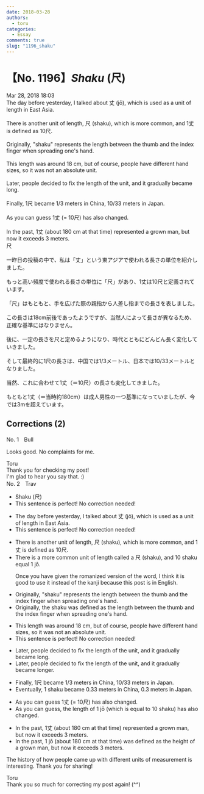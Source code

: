 ```yaml
---
date: 2018-03-28
authors:
  - toru
categories:
  - Essay
comments: true
slug: "1196_shaku"
---
```


# 【No. 1196】<strong><em>Shaku</em></strong> (尺)
<div class="date">Mar 28, 2018 18:03</div>
<div id="post"><div id="body_show_ori">
The day before yesterday, I talked about 丈 (jō), which is used as a unit of length in East Asia.<br/><br/>There is another unit of length, 尺 (shaku), which is more common, and 1丈 is defined as 10尺.<br/><br/>Originally, "shaku" represents the length between the thumb and the index finger when spreading one's hand.<br/><br/>This length was around 18 cm, but of course, people have different hand sizes, so it was not an absolute unit.<br/><br/>Later, people decided to fix the length of the unit, and it gradually became long.<br/><br/>Finally, 1尺 became 1/3 meters in China, 10/33 meters in Japan.<br/><br/>As you can guess 1丈 (= 10尺) has also changed.<br/><br/>In the past, 1丈 (about 180 cm at that time) represented a grown man, but now it exceeds 3 meters.
</div></div>

<!-- more -->

<div id="post_ja"><div id="body_show_mo">
尺<br/><br/>一昨日の投稿の中で、私は「丈」という東アジアで使われる長さの単位を紹介しました。<br/><br/>もっと高い頻度で使われる長さの単位に「尺」があり、1丈は10尺と定義されています。<br/><br/>「尺」はもともと、手を広げた際の親指から人差し指までの長さを表しました。<br/><br/>この長さは18cm前後であったようですが、当然人によって長さが異なるため、正確な基準にはなりません。<br/><br/>後に、一定の長さを尺と定めるようになり、時代とともにどんどん長く変化していきました。<br/><br/>そして最終的に1尺の長さは、中国では1/3メートル、日本では10/33メートルとなりました。<br/><br/>当然、これに合わせて1丈（＝10尺）の長さも変化してきました。<br/><br/>もともと1丈（＝当時約180cm）は成人男性の一つ基準になっていましたが、今では3mを超えています。
</div></div>

## Corrections (2)
<div id="block"><div class="first_name"> No. 1　<span class="just_name">Bull</span></div><div id="block2">
<p class="comment_small">
 Looks good. No complaints for me.
</p>

</div><div class="name"><span class="just_name">Toru</span><br>
Thank you for checking my post!<br/>I'm glad to hear you say that. :)
</div>
</div>
<div id="block"><div class="first_name"> No. 2　<span class="just_name">Trav</span></div><div id="block2">
<ul class="correction_field">
<li class="incorrect">Shaku (尺)</li>
<li class="corrected perfect">This sentence is perfect! No correction needed!</li>
</ul>
<ul class="correction_field">
<li class="incorrect">The day before yesterday, I talked about 丈 (jō), which is used as a unit of length in East Asia.</li>
<li class="corrected perfect">This sentence is perfect! No correction needed!</li>
</ul>
<ul class="correction_field">
<li class="incorrect">There is another unit of length, 尺 (shaku), which is more common, and 1丈 is defined as 10尺.</li>
<li class="corrected correct">
There is a <span class="f_blue">more common</span> unit of length <span class="f_blue">called a</span> 尺 (shaku), <span class="f_blue">and 10 shaku equal</span> 1 <span class="f_blue">jō</span><span class="f_blue">.</span>
<p class="correction_comment">Once you have given the romanized version of the word, I think it is good to use it instead of the kanji because this post is in English.</p>
</li>
</ul>
<ul class="correction_field">
<li class="incorrect">Originally, "shaku" represents the length between the thumb and the index finger when spreading one's hand.</li>
<li class="corrected correct">
Originally, <span class="f_blue">the</span> shaku <span class="f_blue">was defined as </span>the length between the thumb and the index finger when spreading one's hand.
</li>
</ul>
<ul class="correction_field">
<li class="incorrect">This length was around 18 cm, but of course, people have different hand sizes, so it was not an absolute unit.</li>
<li class="corrected perfect">This sentence is perfect! No correction needed!</li>
</ul>
<ul class="correction_field">
<li class="incorrect">Later, people decided to fix the length of the unit, and it gradually became long.</li>
<li class="corrected correct">
Later, people decided to fix the length of the unit, and it gradually became long<span class="f_blue">er</span>.
</li>
</ul>
<ul class="correction_field">
<li class="incorrect">Finally, 1尺 became 1/3 meters in China, 10/33 meters in Japan.</li>
<li class="corrected correct">
<span class="f_blue">Eventually,</span> 1 <span class="f_blue">shaku </span>became <span class="f_blue">0.33</span> meters in China, <span class="f_blue">0.3 </span>meters in Japan.
</li>
</ul>
<ul class="correction_field">
<li class="incorrect">As you can guess 1丈 (= 10尺) has also changed.</li>
<li class="corrected correct">
As you can guess, <span class="f_blue">the length of</span> 1 jō (<span class="f_blue">which is equal to</span> 10 <span class="f_blue">shaku</span>) has also changed.
</li>
</ul>
<ul class="correction_field">
<li class="incorrect">In the past, 1丈 (about 180 cm at that time) represented a grown man, but now it exceeds 3 meters.</li>
<li class="corrected correct">
In the past, 1 <span class="f_blue">jō </span>(about 180 cm at that time) <span class="f_blue">was defined as the height of</span> a grown man, but now it exceeds<span class="f_blue"> </span>3 meters.
</li>
</ul>
<p class="comment_small">
 The history of how people came up with different units of measurement is interesting.  Thank you for sharing!
</p>

</div><div class="name"><span class="just_name">Toru</span><br>
Thank you so much for correcting my post again! (^^)
</div>
</div>
